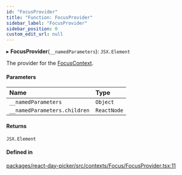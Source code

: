 ```yaml
---
id: "FocusProvider"
title: "Function: FocusProvider"
sidebar_label: "FocusProvider"
sidebar_position: 0
custom_edit_url: null
---
```


▸ **FocusProvider**(`__namedParameters`): `JSX.Element`

The provider for the [FocusContext](../variables/FocusContext).

#### Parameters

| Name | Type |
| :------ | :------ |
| `__namedParameters` | `Object` |
| `__namedParameters.children` | `ReactNode` |

#### Returns

`JSX.Element`

#### Defined in

[packages/react-day-picker/src/contexts/Focus/FocusProvider.tsx:11](https://github.com/gpbl/react-day-picker/blob/0df406c0/packages/react-day-picker/src/contexts/Focus/FocusProvider.tsx#L11)
